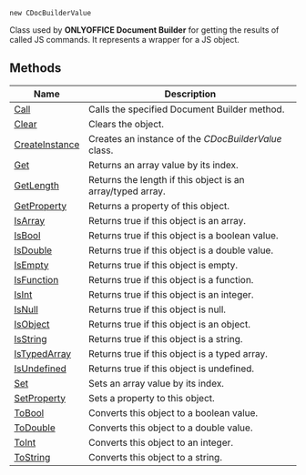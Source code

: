 `new CDocBuilderValue`

Class used by **ONLYOFFICE Document Builder** for getting the results of called JS commands. It represents a wrapper for a JS object.

## Methods

| Name                                      | Description                                                |
| ----------------------------------------- | ---------------------------------------------------------- |
| [Call](Call/index.md)                     | Calls the specified Document Builder method.               |
| [Clear](Clear/index.md)                   | Clears the object.                                         |
| [CreateInstance](CreateInstance/index.md) | Creates an instance of the *CDocBuilderValue* class.       |
| [Get](Get/index.md)                       | Returns an array value by its index.                       |
| [GetLength](GetLength/index.md)           | Returns the length if this object is an array/typed array. |
| [GetProperty](GetProperty/index.md)       | Returns a property of this object.                         |
| [IsArray](IsArray/index.md)               | Returns true if this object is an array.                   |
| [IsBool](IsBool/index.md)                 | Returns true if this object is a boolean value.            |
| [IsDouble](IsDouble/index.md)             | Returns true if this object is a double value.             |
| [IsEmpty](IsEmpty/index.md)               | Returns true if this object is empty.                      |
| [IsFunction](IsFunction/index.md)         | Returns true if this object is a function.                 |
| [IsInt](IsInt/index.md)                   | Returns true if this object is an integer.                 |
| [IsNull](IsNull/index.md)                 | Returns true if this object is null.                       |
| [IsObject](IsObject/index.md)             | Returns true if this object is an object.                  |
| [IsString](IsString/index.md)             | Returns true if this object is a string.                   |
| [IsTypedArray](IsTypedArray/index.md)     | Returns true if this object is a typed array.              |
| [IsUndefined](IsUndefined/index.md)       | Returns true if this object is undefined.                  |
| [Set](Set/index.md)                       | Sets an array value by its index.                          |
| [SetProperty](SetProperty/index.md)       | Sets a property to this object.                            |
| [ToBool](ToBool/index.md)                 | Converts this object to a boolean value.                   |
| [ToDouble](ToDouble/index.md)             | Converts this object to a double value.                    |
| [ToInt](ToInt/index.md)                   | Converts this object to an integer.                        |
| [ToString](ToString/index.md)             | Converts this object to a string.                          |
